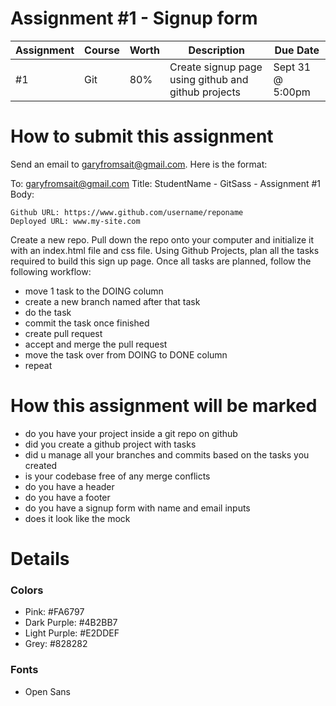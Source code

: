 # Assignment #1 - Signup form

| Assignment | Course | Worth | Description                                         | Due Date         |
| ---------- | ------ | ----- | --------------------------------------------------- | ---------------- |
| #1         | Git    | 80%   | Create signup page using github and github projects | Sept 31 @ 5:00pm |

# How to submit this assignment

Send an email to garyfromsait@gmail.com. Here is the format:

To: garyfromsait@gmail.com
Title: StudentName - GitSass - Assignment #1
Body:

```
Github URL: https://www.github.com/username/reponame
Deployed URL: www.my-site.com
```

Create a new repo. Pull down the repo onto your computer and initialize it with an index.html file and css file.
Using Github Projects, plan all the tasks required to build this sign up page. Once all tasks are planned, follow the following workflow:

-   move 1 task to the DOING column
-   create a new branch named after that task
-   do the task
-   commit the task once finished
-   create pull request
-   accept and merge the pull request
-   move the task over from DOING to DONE column
-   repeat

# How this assignment will be marked

-   do you have your project inside a git repo on github
-   did you create a github project with tasks
-   did u manage all your branches and commits based on the tasks you created
-   is your codebase free of any merge conflicts
-   do you have a header
-   do you have a footer
-   do you have a signup form with name and email inputs
-   does it look like the mock

# Details

### Colors

-   Pink: #FA6797
-   Dark Purple: #4B2BB7
-   Light Purple: #E2DDEF
-   Grey: #828282

### Fonts

-   Open Sans
